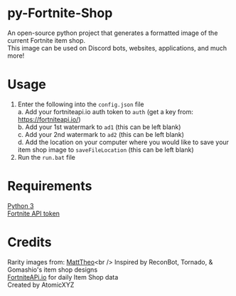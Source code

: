 # py-Fortnite-Shop
An open-source python project that generates a formatted image of the current Fortnite item shop.<br />
This image can be used on Discord bots, websites, applications, and much more!<br />

# Usage
1. Enter the following into the `config.json` file<br />
  a. Add your fortniteapi.io auth token to `auth` (get a key from: https://fortniteapi.io/)<br />
  b. Add your 1st watermark to `ad1` (this can be left blank)<br />
  c. Add your 2nd watermark to `ad2` (this can be left blank)<br />
  d. Add the location on your computer where you would like to save your item shop image to `saveFileLocation` (this can be left blank)<br />
2. Run the `run.bat` file<br />

# Requirements
[Python 3](https://www.python.org/downloads/)<br />
[Fortnite API token](https://fortniteapi.io/)<br />

# Credits
Rarity images from: [MattTheo](https://twitter.com/MattTheo_)<br />
Inspired by ReconBot, Tornado, & Gomashio's item shop designs<br />
[FortniteAPi.io](https://fortniteapi.io/) for daily Item Shop data<br />
Created by AtomicXYZ<br />
